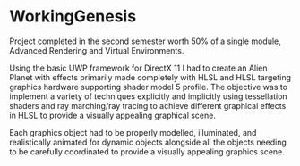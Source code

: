 # WorkingGenesis
Project completed in the second semester worth 50% of a single module, Advanced Rendering and Virtual Environments.

Using the basic UWP framework for DirectX 11 I had to create an Alien Planet with effects primarily made completely with HLSL and HLSL targeting graphics hardware supporting shader model 5 profile. The objective was to implement a variety of techniques explicitly and implicitly using tessellation shaders and ray marching/ray tracing to achieve different graphical effects in HLSL to provide a visually appealing graphical scene.

Each graphics object had to be properly modelled, illuminated, and realistically animated for dynamic objects alongside all the objects needing to be carefully coordinated to provide a visually appealing graphics scene.
